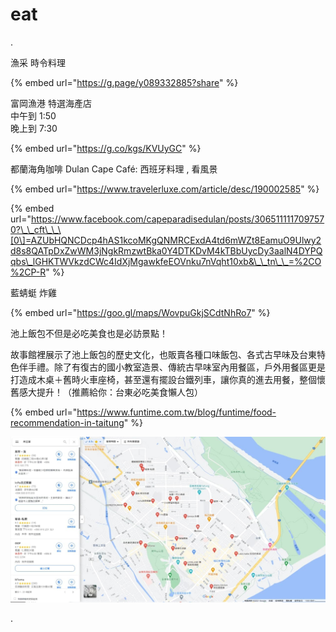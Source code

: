 # eat

.

漁采 時令料理

{% embed url="https://g.page/y089332885?share" %}

富岡漁港 特選海產店   
中午到 1:50   
晚上到 7:30

{% embed url="https://g.co/kgs/KVUyGC" %}

都蘭海角咖啡 Dulan Cape Café: 西班牙料理 , 看風景

{% embed url="https://www.travelerluxe.com/article/desc/190002585" %}

{% embed url="https://www.facebook.com/capeparadisedulan/posts/3065111117097570?\_\_cft\_\_\[0\]=AZUbHQNCDcp4hAS1kcoMKgQNMRCExdA4td6mWZt8EamuO9Ulwy2d8s8QATpDxZwWM3jNgkRmzwtBka0Y4DTKDvM4kTBbUycDy3aalN4DYPQqbs\_lGHKTWVkzdCWc4IdXjMgawkfeEOVnku7nVqht10xb&\_\_tn\_\_=%2CO%2CP-R" %}

藍蜻蜓 炸雞

{% embed url="https://goo.gl/maps/WovpuGkjSCdtNhRo7" %}

池上飯包不但是必吃美食也是必訪景點！
  
故事館裡展示了池上飯包的歷史文化，也販賣各種口味飯包、各式古早味及台東特色伴手禮。除了有復古的國小教室造景、傳統古早味室內用餐區，戶外用餐區更是打造成木桌＋舊時火車座椅，甚至還有擺設台鐵列車，讓你真的進去用餐，整個懷舊感大提升！（推薦給你：台東必吃美食懶人包）

{% embed url="https://www.funtime.com.tw/blog/funtime/food-recommendation-in-taitung" %}

![](../../../.gitbook/assets/imag0006.jpg)

.

